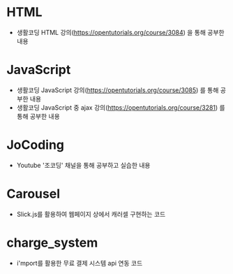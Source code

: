 # HTML
- 생활코딩 HTML 강의(https://opentutorials.org/course/3084) 을 통해 공부한 내용

# JavaScript
- 생활코딩 JavaScript 강의(https://opentutorials.org/course/3085) 를 통해 공부한 내용
- 생활코딩 JavaScript 중 ajax 강의(https://opentutorials.org/course/3281) 를 통해 공부한 내용

# JoCoding
- Youtube '조코딩' 채널을 통해 공부하고 실습한 내용

# Carousel
- Slick.js를 활용하여 웹페이지 상에서 캐러셀 구현하는 코드

# charge_system
- i'mport를 활용한 무료 결제 시스템 api 연동 코드
